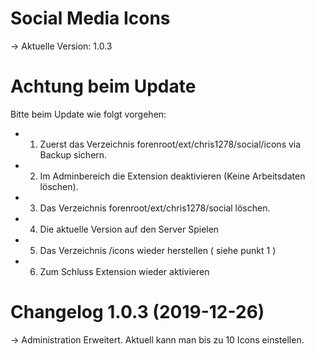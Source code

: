 # Social Media Icons

-> Aktuelle Version: 1.0.3

# Achtung beim Update

Bitte beim Update wie folgt vorgehen:

- 1) Zuerst das Verzeichnis forenroot/ext/chris1278/social/icons via Backup sichern.

- 2) Im Adminbereich die Extension deaktivieren (Keine Arbeitsdaten löschen).

- 3) Das Verzeichnis forenroot/ext/chris1278/social löschen.

- 4) Die aktuelle Version auf den Server Spielen

- 5) Das Verzeichnis /icons wieder herstellen ( siehe punkt 1 )

- 6) Zum Schluss Extension wieder aktivieren

# Changelog 1.0.3 (2019-12-26)

-> Administration Erweitert. Aktuell kann man bis zu 10 Icons einstellen. 
